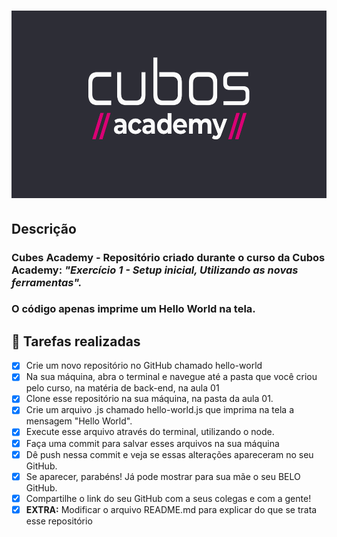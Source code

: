 <h1 align="center">
    <img alt="Cubos Academy" title="#Cubos Academy - hello-world" src="./assets/banner.png" height="300" width="100%"/>
</h1>

## Descrição

### **Cubes Academy -** Repositório criado durante o curso da Cubos Academy: _"Exercício 1 - Setup inicial, Utilizando as novas ferramentas"._ 
### O código apenas imprime um Hello World na tela.

## 📝 Tarefas realizadas

- [x] Crie um novo repositório no GitHub chamado hello-world
- [x] Na sua máquina, abra o terminal e navegue até a pasta que você criou pelo curso, na matéria de back-end, na aula 01
- [x] Clone esse repositório na sua máquina, na pasta da aula 01.
- [x] Crie um arquivo .js chamado hello-world.js que imprima na tela a mensagem "Hello World".
- [x] Execute esse arquivo através do terminal, utilizando o node.
- [x] Faça uma commit para salvar esses arquivos na sua máquina
- [x] Dê push nessa commit e veja se essas alterações apareceram no seu GitHub.
- [x] Se aparecer, parabéns! Já pode mostrar para sua mãe o seu BELO GitHub.
- [x] Compartilhe o link do seu GitHub com a seus colegas e com a gente!
- [x] **EXTRA:** Modificar o arquivo README.md para explicar do que se trata esse repositório
